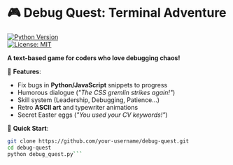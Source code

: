 # 🎮 Debug Quest: Terminal Adventure  

[![Python Version](https://img.shields.io/badge/python-3.7%2B-blue)]()  
[![License: MIT](https://img.shields.io/badge/License-MIT-yellowgreen)]()  

**A text-based game for coders who love debugging chaos!**  

🔹 **Features**:  
- Fix bugs in **Python/JavaScript** snippets to progress  
- Humorous dialogue (*"The CSS gremlin strikes again!"*)  
- Skill system (Leadership, Debugging, Patience...)  
- Retro **ASCII art** and typewriter animations  
- Secret Easter eggs (*"You used your CV keywords!"*)  

🚀 **Quick Start**:  
```bash
git clone https://github.com/your-username/debug-quest.git
cd debug-quest
python debug_quest.py``` 
